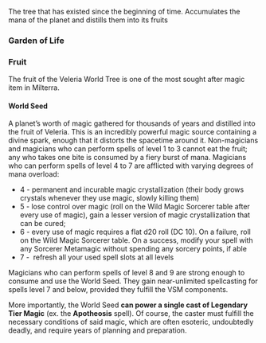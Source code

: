 The tree that has existed since the beginning of time. Accumulates the mana of the planet and distills them into its fruits

### Garden of Life

### Fruit
The fruit of the Veleria World Tree is one of the most sought after magic item in Milterra. 

#### World Seed
A planet’s worth of magic gathered for thousands of years and distilled into the fruit of Veleria. This is an incredibly powerful magic source containing a divine spark, enough that it distorts the spacetime around it. Non-magicians and magicians who can perform spells of level 1 to 3 cannot eat the fruit; any who takes one bite is consumed by a fiery burst of mana. Magicians who can perform spells of level 4 to 7 are afflicted with varying degrees of mana overload:

- 4 - permanent and incurable magic crystallization (their body grows crystals whenever they use magic, slowly killing them)
- 5 - lose control over magic (roll on the Wild Magic Sorcerer table after every use of magic), gain a lesser version of magic crystallization that can be cured;
- 6 - every use of magic requires a flat d20 roll (DC 10). On a failure, roll on the Wild Magic Sorcerer table. On a success, modify your spell with any Sorcerer Metamagic without spending any sorcery points, if able
- 7 -  refresh all your used spell slots at all levels

Magicians who can perform spells of level 8 and 9 are strong enough to consume and use the World Seed. They gain near-unlimited spellcasting for spells level 7 and below, provided they fulfill the VSM components.

More importantly, the World Seed **can power a single cast of Legendary Tier Magic** (ex. the **Apotheosis** spell). Of course, the caster must fulfill the necessary conditions of said magic, which are often esoteric, undoubtedly deadly, and require years of planning and preparation.